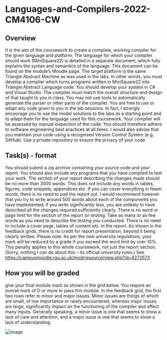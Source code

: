 # Languages-and-Compilers-2022-CM4106-CW

## Overview
It is the aim of the coursework to create a complete, working compiler for the given language and platform.
The language for which your compiler should work (MiniSquare22) is detailed in a separate document, which fully explains the syntax and semantics of the language. This document can be found on the module’s Moodle page. The target platform is the same Triangle Abstract Machine as was used in the labs. In other words, you must develop a compiler which turns programs written in MiniSquare22 into Triangle Abstract Language code.
You should develop your system in C# and Visual Studio. The compiler must match the overall structure and design of that taught to you in class. You may not use tools to automatically generate the parser or other parts of the compiler. You are free to use or adapt any code given to you in the lab sessions. In fact, I strongly encourage you to use the model solutions to the labs as a starting point and to adapt them for the language used for this coursework.
Your compiler will be assessed by manual inspection of the code. You should therefore adhere to software engineering best practices at all times. I would also advise that you maintain your code using a recognised Version Control System (e.g. GitHub). Use a private repository to ensure the privacy of your code

## Task(s) - format
You should submit a zip archive containing your source code and your report. You should also include any programs that you have compiled to test your work.
The section of your report describing the changes made should be no more than 3000 words. This does not include any words in tables, figures, code snippets, appendices etc. If you can cover everything in fewer words, there is no need to pad the report out. I would recommend however that you try to write around 500 words about each of the components you have implemented; if you write significantly less, you are unlikely to have described all the changes required sufficiently clearly.
There is no word or page limit for the section of the report on testing. Take as many or as few words as you need to describe the testing you conducted.
There is no need to include a cover page, tables of content etc. in the report. As shown in the feedback grids, there is no credit for report presentation, beyond it being clearly written.
Please note: As per the new university regulations, your mark will be reduced by a grade if you exceed the word limit by over 10%. This penalty applies to this whole coursework, not just the report section. (Sorry, nothing I can do about this – its official university rules.) See https://campusmoodle.rgu.ac.uk/mod/resource/view.php?id=4273573

## How you will be graded
give your final module mark as shown in the grid below. You require an overall mark of D or more to pass this module.
In the feedback grid, the first two rows refer to minor and major issues. Minor issues are things of which are small, of low importance or rarely encountered, whereas major issues are large, significantly impact on the functioning of the compiler and affect many inputs. Generally speaking, a minor issue is one that seems to show a lack of care and attention, and a major issue is one that seems to show a lack of understanding.

![image](https://user-images.githubusercontent.com/62030463/193462905-f5f17b15-da17-4694-8deb-35014b4a4ce6.png)
